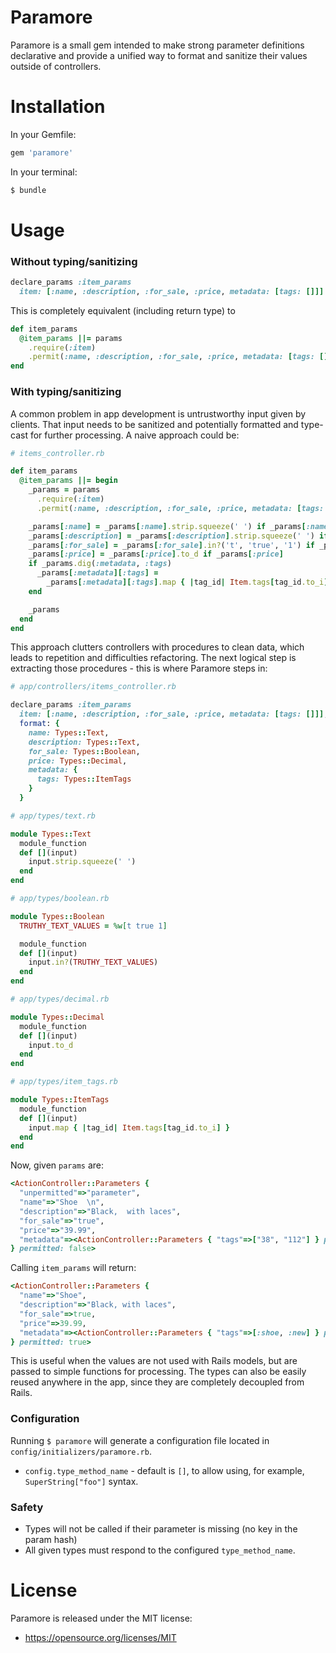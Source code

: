 # Paramore

Paramore is a small gem intended to make strong parameter definitions declarative
and provide a unified way to format and sanitize their values outside of controllers.

# Installation


In your Gemfile:
```ruby
gem 'paramore'
```

In your terminal:
```sh
$ bundle
```

# Usage

<h3>Without typing/sanitizing</h3>

```ruby
declare_params :item_params
  item: [:name, :description, :for_sale, :price, metadata: [tags: []]]
```

This is completely equivalent (including return type) to

```ruby
def item_params
  @item_params ||= params
    .require(:item)
    .permit(:name, :description, :for_sale, :price, metadata: [tags: []])
end
```

<h3>With typing/sanitizing</h3>

A common problem in app development is untrustworthy input given by clients.
That input needs to be sanitized and potentially formatted and type-cast for further processing.
A naive approach could be:

```ruby
# items_controller.rb

def item_params
  @item_params ||= begin
    _params = params
      .require(:item)
      .permit(:name, :description, :for_sale, :price, metadata: [tags: []])

    _params[:name] = _params[:name].strip.squeeze(' ') if _params[:name]
    _params[:description] = _params[:description].strip.squeeze(' ') if _params[:description]
    _params[:for_sale] = _params[:for_sale].in?('t', 'true', '1') if _params[:for_sale]
    _params[:price] = _params[:price].to_d if _params[:price]
    if _params.dig(:metadata, :tags)
      _params[:metadata][:tags] =
        _params[:metadata][:tags].map { |tag_id| Item.tags[tag_id.to_i] }
    end

    _params
  end
end
```

This approach clutters controllers with procedures to clean data, which leads to repetition and difficulties refactoring.
The next logical step is extracting those procedures - this is where Paramore steps in:

```ruby
# app/controllers/items_controller.rb

declare_params :item_params
  item: [:name, :description, :for_sale, :price, metadata: [tags: []]],
  format: {
    name: Types::Text,
    description: Types::Text,
    for_sale: Types::Boolean,
    price: Types::Decimal,
    metadata: {
      tags: Types::ItemTags
    }
  }
```

```ruby
# app/types/text.rb

module Types::Text
  module_function
  def [](input)
    input.strip.squeeze(' ')
  end
end
```
```ruby
# app/types/boolean.rb

module Types::Boolean
  TRUTHY_TEXT_VALUES = %w[t true 1]

  module_function
  def [](input)
    input.in?(TRUTHY_TEXT_VALUES)
  end
end
```
```ruby
# app/types/decimal.rb

module Types::Decimal
  module_function
  def [](input)
    input.to_d
  end
end
```
```ruby
# app/types/item_tags.rb

module Types::ItemTags
  module_function
  def [](input)
    input.map { |tag_id| Item.tags[tag_id.to_i] }
  end
end
```


Now, given `params` are:
```ruby
<ActionController::Parameters {
  "unpermitted"=>"parameter",
  "name"=>"Shoe  \n",
  "description"=>"Black,  with laces",
  "for_sale"=>"true",
  "price"=>"39.99",
  "metadata"=><ActionController::Parameters { "tags"=>["38", "112"] } permitted: false>
} permitted: false>
```
Calling `item_params` will return:
```ruby
<ActionController::Parameters {
  "name"=>"Shoe",
  "description"=>"Black, with laces",
  "for_sale"=>true,
  "price"=>39.99,
  "metadata"=><ActionController::Parameters { "tags"=>[:shoe, :new] } permitted: true>
} permitted: true>
```

This is useful when the values are not used with Rails models, but are passed to simple functions for processing.
The types can also be easily reused anywhere in the app,
since they are completely decoupled from Rails.

<h3>Configuration</h3>

Running `$ paramore` will generate a configuration file located in `config/initializers/paramore.rb`.
- `config.type_method_name` - default is `[]`, to allow using, for example, `SuperString["foo"]` syntax.

<h3>Safety</h3>

  - Types will not be called if their parameter is missing (no key in the param hash)
  - All given types must respond to the configured `type_method_name`.

# License

Paramore is released under the MIT license:

* https://opensource.org/licenses/MIT
